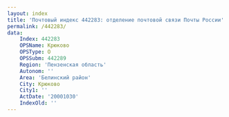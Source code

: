 ```yaml
---
layout: index
title: 'Почтовый индекс 442283: отделение почтовой связи Почты России'
permalink: /442283/
data:
    Index: 442283
    OPSName: Крюково
    OPSType: О
    OPSSubm: 442289
    Region: 'Пензенская область'
    Autonom: ''
    Area: 'Белинский район'
    City: Крюково
    City1: ''
    ActDate: '20001030'
    IndexOld: ''
---
```

